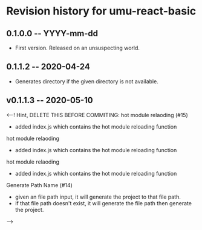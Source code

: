 # Revision history for umu-react-basic

## 0.1.0.0 -- YYYY-mm-dd

* First version. Released on an unsuspecting world.

## 0.1.1.2 -- 2020-04-24

* Generates directory if the given directory is not available.

## v0.1.1.3 -- 2020-05-10
<--! Hint, DELETE THIS BEFORE COMMITING:
  hot module relaoding (#15)

- added index.js which contains the hot module reloading function

hot module relaoding

- added index.js which contains the hot module reloading function

hot module relaoding

- added index.js which contains the hot module reloading function

Generate Path Name (#14)

- given an file path input, it will generate the project to that file path.
- if that file path doesn't exist, it will generate the file path then
    generate the project.


-->
